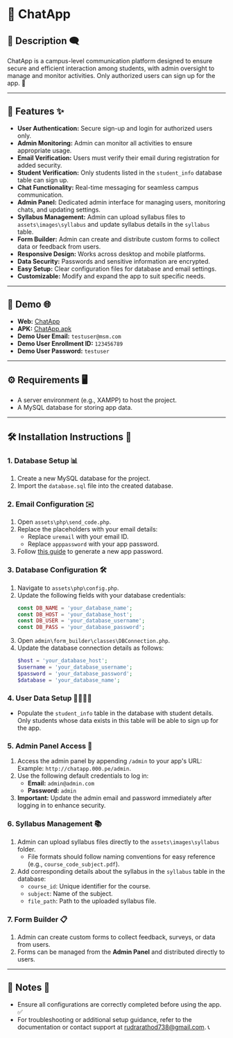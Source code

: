 # 📱 ChatApp

## 📝 Description 🗨️

ChatApp is a campus-level communication platform designed to ensure secure and efficient interaction among students, with admin oversight to manage and monitor activities. Only authorized users can sign up for the app. 🏫

---

## 🌟 Features ✨

- **User Authentication:** Secure sign-up and login for authorized users only.
- **Admin Monitoring:** Admin can monitor all activities to ensure appropriate usage.
- **Email Verification:** Users must verify their email during registration for added security.
- **Student Verification:** Only students listed in the `student_info` database table can sign up.
- **Chat Functionality:** Real-time messaging for seamless campus communication.
- **Admin Panel:** Dedicated admin interface for managing users, monitoring chats, and updating settings.
- **Syllabus Management:** Admin can upload syllabus files to `assets\images\syllabus` and update syllabus details in the `syllabus` table.
- **Form Builder:** Admin can create and distribute custom forms to collect data or feedback from users.
- **Responsive Design:** Works across desktop and mobile platforms.
- **Data Security:** Passwords and sensitive information are encrypted.
- **Easy Setup:** Clear configuration files for database and email settings.
- **Customizable:** Modify and expand the app to suit specific needs.

---

## 🎥 Demo 🌐

- **Web:** [ChatApp](http://chatapp.000.pe/)
- **APK:** [ChatApp.apk](https://github.com/rudrarathod/ChatApp/blob/main/ChatApp.apk)
- **Demo User Email:** `testuser@msm.com`
- **Demo User Enrollment ID:** `123456789`
- **Demo User Password:** `testuser`

---

## ⚙️ Requirements 🖥️

- A server environment (e.g., XAMPP) to host the project.
- A MySQL database for storing app data.

---

## 🛠️ Installation Instructions 📂

### 1. Database Setup 📊

1. Create a new MySQL database for the project.
2. Import the `database.sql` file into the created database.

### 2. Email Configuration ✉️

1. Open `assets\php\send_code.php`.
2. Replace the placeholders with your email details:
   - Replace `uremail` with your email ID.
   - Replace `apppassword` with your app password.
3. Follow [this guide](https://knowledge.workspace.google.com/kb/how-to-create-app-passwords-000009237) to generate a new app password.

### 3. Database Configuration 🛠️

1. Navigate to `assets\php\config.php`.
2. Update the following fields with your database credentials:
   ```php
   const DB_NAME = 'your_database_name';
   const DB_HOST = 'your_database_host';
   const DB_USER = 'your_database_username';
   const DB_PASS = 'your_database_password';
   ```
3. Open `admin\form_builder\classes\DBConnection.php`.
4. Update the database connection details as follows:
   ```php
   $host = 'your_database_host';
   $username = 'your_database_username';
   $password = 'your_database_password';
   $database = 'your_database_name';
   ```

### 4. User Data Setup 👩‍🎓👨‍🎓

- Populate the `student_info` table in the database with student details.  
  Only students whose data exists in this table will be able to sign up for the app.

### 5. Admin Panel Access 🔑

1. Access the admin panel by appending `/admin` to your app's URL:  
   Example: `http://chatapp.000.pe/admin`.
2. Use the following default credentials to log in:
   - **Email:** `admin@admin.com`
   - **Password:** `admin`
3. **Important:** Update the admin email and password immediately after logging in to enhance security.

### 6. Syllabus Management 📚

1. Admin can upload syllabus files directly to the `assets\images\syllabus` folder.
   - File formats should follow naming conventions for easy reference (e.g., `course_code_subject.pdf`).
2. Add corresponding details about the syllabus in the `syllabus` table in the database:
   - `course_id`: Unique identifier for the course.
   - `subject`: Name of the subject.
   - `file_path`: Path to the uploaded syllabus file.

### 7. Form Builder 📋

1. Admin can create custom forms to collect feedback, surveys, or data from users.
2. Forms can be managed from the **Admin Panel** and distributed directly to users.

---

## 📌 Notes 📄

- Ensure all configurations are correctly completed before using the app. ✅
- For troubleshooting or additional setup guidance, refer to the documentation or contact support at [rudrarathod738@gmail.com](mailto:rudrarathod738@gmail.com). 📞
